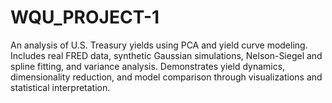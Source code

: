 # WQU_PROJECT-1
An analysis of U.S. Treasury yields using PCA and yield curve modeling. Includes real FRED data, synthetic Gaussian simulations, Nelson-Siegel and spline fitting, and variance analysis. Demonstrates yield dynamics, dimensionality reduction, and model comparison through visualizations and statistical interpretation.
